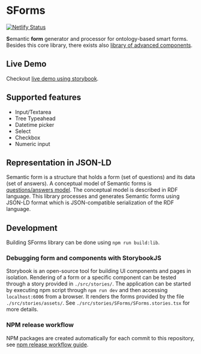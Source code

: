 # SForms
[![Netlify Status](https://api.netlify.com/api/v1/badges/004d6408-4ff5-4719-905e-5d83d5feef01/deploy-status)](https://app.netlify.com/sites/s-forms-kbss/deploys)

**S**emantic **form** generator and processor for ontology-based smart forms. Besides this core library, there exists also [library of advanced components](https://github.com/kbss-cvut/s-forms-components).

## Live Demo

Checkout [live demo using storybook](https://s-forms-kbss.netlify.app).

## Supported features

- Input/Textarea
- Tree Typeahead
- Datetime picker
- Select
- Checkbox
- Numeric input

## Representation in JSON-LD

Semantic form is a structure that holds a form (set of questions) and its data (set of answers).
A conceptual model of Semantic forms is [questions/answers model](https://github.com/kbss-cvut/s-forms-model).
The conceptual model is described in RDF language. This library processes and generates Semantic forms using JSON-LD
format which is JSON-compatible serialization of the RDF language.

## Development

Building SForms library can be done using `npm run build:lib`.

### Debugging form and components with StorybookJS

Storybook is an open-source tool for building UI components and pages in isolation. Rendering of a form or a specific component can be tested through a story provided in `./src/stories/`. The application can be started by executing npm script through `npm run dev` and then accessing `localhost:6006` from a browser. It renders the forms provided by the file `./src/stories/assets/`. See `./src/stories/SForms/SForms.stories.tsx` for more details.

### NPM release workflow

NPM packages are created automatically for each commit to this repository, see [npm release workflow guide](./docs/npm-release-workflow.md).
